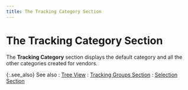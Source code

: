 ```yaml
---
title: The Tracking Category Section
---
```


# The Tracking Category Section


The **Tracking Category** section displays the default category and all the other categories created for vendors.


{:.see_also}
See also
: [Tree View]({{site.ct_baseurl}}/misc/tree_view_ct_vendor_browser_option.html)
: [Tracking Groups Section]({{site.ct_baseurl}}/misc/the_tracking_groups_section_ct_vendor_browser_section.html)
: [Selection Section]({{site.ct_baseurl}}/misc/the_selection_grid_ct_vendor_browser_section.html)
